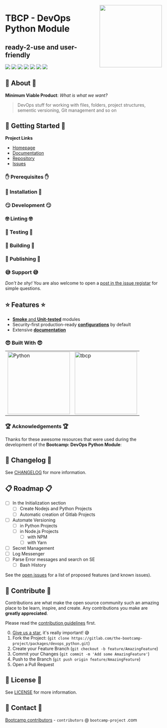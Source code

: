<!--
MIT License

Copyright (c) 2021 Bootcamp contributors

Permission is hereby granted, free of charge, to any person obtaining a copy
of this software and associated documentation files (the "Software"), to deal
in the Software without restriction, including without limitation the rights
to use, copy, modify, merge, publish, distribute, sublicense, and/or sell
copies of the Software, and to permit persons to whom the Software is
furnished to do so, subject to the following conditions:

The above copyright notice and this permission notice shall be included in all
copies or substantial portions of the Software.

THE SOFTWARE IS PROVIDED "AS IS", WITHOUT WARRANTY OF ANY KIND, EXPRESS OR
IMPLIED, INCLUDING BUT NOT LIMITED TO THE WARRANTIES OF MERCHANTABILITY,
FITNESS FOR A PARTICULAR PURPOSE AND NONINFRINGEMENT. IN NO EVENT SHALL THE
AUTHORS OR COPYRIGHT HOLDERS BE LIABLE FOR ANY CLAIM, DAMAGES OR OTHER
LIABILITY, WHETHER IN AN ACTION OF CONTRACT, TORT OR OTHERWISE, ARISING FROM,
OUT OF OR IN CONNECTION WITH THE SOFTWARE OR THE USE OR OTHER DEALINGS IN THE
SOFTWARE.
-->
<a href="https://bootcamp-project.com/" target="_blank"><img src="https://bootcamp-project.com/tbcp.svg" align="right" height="200" /></a>

# TBCP - DevOps Python Module

## ready-2-use and user-friendly

<img src="https://img.shields.io/pypi/v/tbcp-devops?style=for-the-badge">
<img src="https://img.shields.io/pypi/dw/tbcp-devops?style=for-the-badge">
<img src="https://img.shields.io/pypi/wheel/tbcp-devops?style=for-the-badge">
<img src="https://img.shields.io/pypi/pyversions/tbcp-devops?style=for-the-badge">
<img src="https://img.shields.io/gitlab/pipeline-status/the-bootcamp-project/packages/devops_python?style=for-the-badge">
<img src="https://img.shields.io/badge/License-MIT-lightgrey?style=for-the-badge" />
<img src="https://img.shields.io/badge/Bootcamp-Project-blue?style=for-the-badge" />

## 🦄 About 🦄

**Minimum Viable Product**: *What is what we want?*

> DevOps stuff for working with files, folders, project structures, sementic versioning, Git management and so on

## 🚀 Getting Started 🚀

**Project Links**

- [Homepage][Project_Homepage]
- [Documentation][Project_Docs]
- [Repository][Repo_URL]
- [Issues][Repo_Issues]

### ✋ Prerequisites ✋

### 💪 Installation 💪

### 😏 Development 😏

### 🤓 Linting 🤓

### 🧐 Testing 🧐

### 🤩 Building 🤩

### 🥳 Publishing 🥳

### 😅 Support 😅

*Don't be shy!* You are also welcome to open a [post in the issue registar][Repo_Issues] for simple questions.

## ⭐️ Features ⭐️

- [**Smoke** and **Unit-tested**][Repo_Tests] modules
- Security-first production-ready [**configurations**][TBCP_Configurations] by default
- Extensive [**documentation**][Project_Docs]

### 😎 Built With 😎

<table>
<tr>
<td><a href="https://www.python.org/" target="_blank"><img src="https://cdr.bootcamp-project.com/logos/programming/python.svg" alt="Python" width="200"/></a></td>
<td><a href="https://bootcamp-project.com/" target="_blank"><img src="https://bootcamp-project.com/tbcp.svg" alt="tbcp" width="200"/></a></td>
</tr>
</table>

### 🏆 Acknowledgements 🏆

Thanks for these awesome resources that were used during the development of the **Bootcamp: DevOps Python Module**:

## 📑 Changelog 📑

See [CHANGELOG][Repo_Changelog] for more information.

## 📋 Roadmap 📋

- [ ] In the Initialization section
  - [ ] Create Nodejs and Python Projects
  - [ ] Automatic creation of Gitlab Projects
- [ ] Automate Versioning
  - [ ] in Python Projects
  - [ ] in Node.js Projects
    - [ ] with NPM
    - [ ] with Yarn
- [ ] Secret Management
- [ ] Log Messenger
- [ ] Parse Error messages and search on SE
  - [ ] Bash History

See the [open issues][Repo_Issues] for a list of proposed features (and known issues).

## 🤝 Contribute 🤝

Contributions are what make the open source community such an amazing place to be learn, inspire, and create. Any contributions you make are **greatly appreciated**.

Please read the [contribution guidelines][TBCP_Contribution] first.

0. [Give us a star][Repo_Stars], it's really important! 😅
1. Fork the Project: (`git clone https://gitlab.com/the-bootcamp-project/packages/devops_python.git`)
2. Create your Feature Branch (`git checkout -b feature/AmazingFeature`)
3. Commit your Changes (`git commit -m 'Add some AmazingFeature'`)
4. Push to the Branch (`git push origin feature/AmazingFeature`)
5. Open a Pull Request

## 📜 License 📜

See [LICENSE][Repo_License] for more information.

## 💌 Contact 💌

[Bootcamp contributors][TBCP_Homepage] - `contributors` @ `bootcamp-project` .com

<!-- ---------------------------------------------------------------------------------------------------------------------------------- -->
<!-- ---------------------------------------------------------------------------------------------------------------------------------- -->
<!-- ---------------------------------------------------------------------------------------------------------------------------------- -->
[Project_Homepage]: https://packages.bootcamp-project.com
[Project_Docs]: https://packages.bootcamp-project.com
[Project_Install_Docs]: https://packages.bootcamp-project.com/#/install
[Project_Develop_Docs]: https://packages.bootcamp-project.com/#/develop
[Project_Linting_Docs]: https://packages.bootcamp-project.com/#/linting
[Project_esting_Docs]: https://packages.bootcamp-project.com/#/testing
[Project_Building_Docs]: https://packages.bootcamp-project.com/#/building
[Project_Publishing_Docs]: https://packages.bootcamp-project.com/#/publishing
<!-- ---------------------------------------------------------------------------------------------------------------------------------- -->
[Repo_URL]: https://gitlab.com/the-bootcamp-project/packages/devops_python
[Repo_Issues]: https://gitlab.com/the-bootcamp-project/packages/devops_python/-/issues
[Repo_Forks]: https://gitlab.com/the-bootcamp-project/packages/devops_python/-/forks
[Repo_Stars]: https://gitlab.com/the-bootcamp-project/packages/devops_python/-/starrers
[Repo_Tests]: https://gitlab.com/the-bootcamp-project/packages/devops_python/-/tree/main/tests
[Repo_License]: https://gitlab.com/the-bootcamp-project/packages/devops_python/-/blob/main/LICENSE
[Repo_Changelog]: https://gitlab.com/the-bootcamp-project/packages/devops_python/-/blob/main/CHANGELOG
<!-- ---------------------------------------------------------------------------------------------------------------------------------- -->
[TBCP_Homepage]: https://bootcamp-project.com
[TBCP_Configurations]: https://configurations.bootcamp-project.com
[TBCP_Contribution]: https://bootcamp-project.com/#code_of_conduct
<!-- ---------------------------------------------------------------------------------------------------------------------------------- -->
[RTFM_GitwithPython]: https://dev.rtfm.page/#/working_with/git/interaction/with_python
<!-- ---------------------------------------------------------------------------------------------------------------------------------- -->
[URL_Python]: https://wiki.python.org/moin/BeginnersGuide/Download
<!-- ---------------------------------------------------------------------------------------------------------------------------------- -->
<!-- ---------------------------------------------------------------------------------------------------------------------------------- -->
<!-- ---------------------------------------------------------------------------------------------------------------------------------- -->
